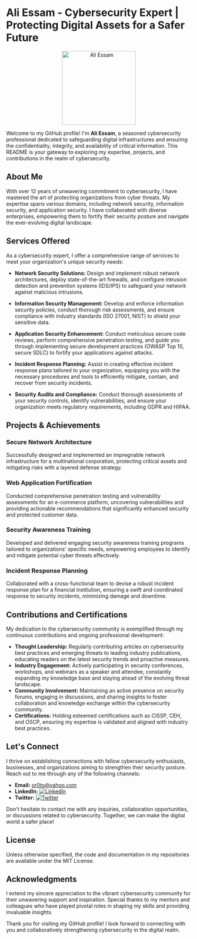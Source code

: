 # Ali Essam - Cybersecurity Expert | Protecting Digital Assets for a Safer Future

<p align="center">
  <img src="https://avatars.githubusercontent.com/u/66541902?v=4" alt="Ali Essam" width="200">
</p>

Welcome to my GitHub profile! I'm **Ali Essam**, a seasoned cybersecurity professional dedicated to safeguarding digital infrastructures and ensuring the confidentiality, integrity, and availability of critical information. This README is your gateway to exploring my expertise, projects, and contributions in the realm of cybersecurity.

## About Me

With over 12 years of unwavering commitment to cybersecurity, I have mastered the art of protecting organizations from cyber threats. My expertise spans various domains, including network security, information security, and application security. I have collaborated with diverse enterprises, empowering them to fortify their security posture and navigate the ever-evolving digital landscape.

## Services Offered

As a cybersecurity expert, I offer a comprehensive range of services to meet your organization's unique security needs:

- **Network Security Solutions:** Design and implement robust network architectures, deploy state-of-the-art firewalls, and configure intrusion detection and prevention systems (IDS/IPS) to safeguard your network against malicious intrusions.

- **Information Security Management:** Develop and enforce information security policies, conduct thorough risk assessments, and ensure compliance with industry standards (ISO 27001, NIST) to shield your sensitive data.

- **Application Security Enhancement:** Conduct meticulous secure code reviews, perform comprehensive penetration testing, and guide you through implementing secure development practices (OWASP Top 10, secure SDLC) to fortify your applications against attacks.

- **Incident Response Planning:** Assist in creating effective incident response plans tailored to your organization, equipping you with the necessary procedures and tools to efficiently mitigate, contain, and recover from security incidents.

- **Security Audits and Compliance:** Conduct thorough assessments of your security controls, identify vulnerabilities, and ensure your organization meets regulatory requirements, including GDPR and HIPAA.

## Projects & Achievements

### Secure Network Architecture
Successfully designed and implemented an impregnable network infrastructure for a multinational corporation, protecting critical assets and mitigating risks with a layered defense strategy.

### Web Application Fortification
Conducted comprehensive penetration testing and vulnerability assessments for an e-commerce platform, uncovering vulnerabilities and providing actionable recommendations that significantly enhanced security and protected customer data.

### Security Awareness Training
Developed and delivered engaging security awareness training programs tailored to organizations' specific needs, empowering employees to identify and mitigate potential cyber threats effectively.

### Incident Response Planning
Collaborated with a cross-functional team to devise a robust incident response plan for a financial institution, ensuring a swift and coordinated response to security incidents, minimizing damage and downtime.

## Contributions and Certifications

My dedication to the cybersecurity community is exemplified through my continuous contributions and ongoing professional development:

- **Thought Leadership:** Regularly contributing articles on cybersecurity best practices and emerging threats to leading industry publications, educating readers on the latest security trends and proactive measures.
- **Industry Engagement:** Actively participating in security conferences, workshops, and webinars as a speaker and attendee, constantly expanding my knowledge base and staying ahead of the evolving threat landscape.
- **Community Involvement:** Maintaining an active presence on security forums, engaging in discussions, and sharing insights to foster collaboration and knowledge exchange within the cybersecurity community.
- **Certifications:** Holding esteemed certifications such as CISSP, CEH, and OSCP, ensuring my expertise is validated and aligned with industry best practices.

## Let's Connect

I thrive on establishing connections with fellow cybersecurity enthusiasts, businesses, and organizations aiming to strengthen their security posture. Reach out to me through any of the following channels:

- **Email:** or0to@yahoo.com
- **LinkedIn:** [![LinkedIn](https://image-url.com)](https://www.linkedin.com/in/3ly313/)
- **Twitter:** [![Twitter](https://image-url.com)](http://twitter.com/3lyy313)

Don't hesitate to contact me with any inquiries, collaboration opportunities, or discussions related to cybersecurity. Together, we can make the digital world a safer place!

## License

Unless otherwise specified, the code and documentation in my repositories are available under the MIT License.

## Acknowledgments

I extend my sincere appreciation to the vibrant cybersecurity community for their unwavering support and inspiration. Special thanks to my mentors and colleagues who have played pivotal roles in shaping my skills and providing invaluable insights.

Thank you for visiting my GitHub profile! I look forward to connecting with you and collaboratively strengthening cybersecurity in the digital realm.

